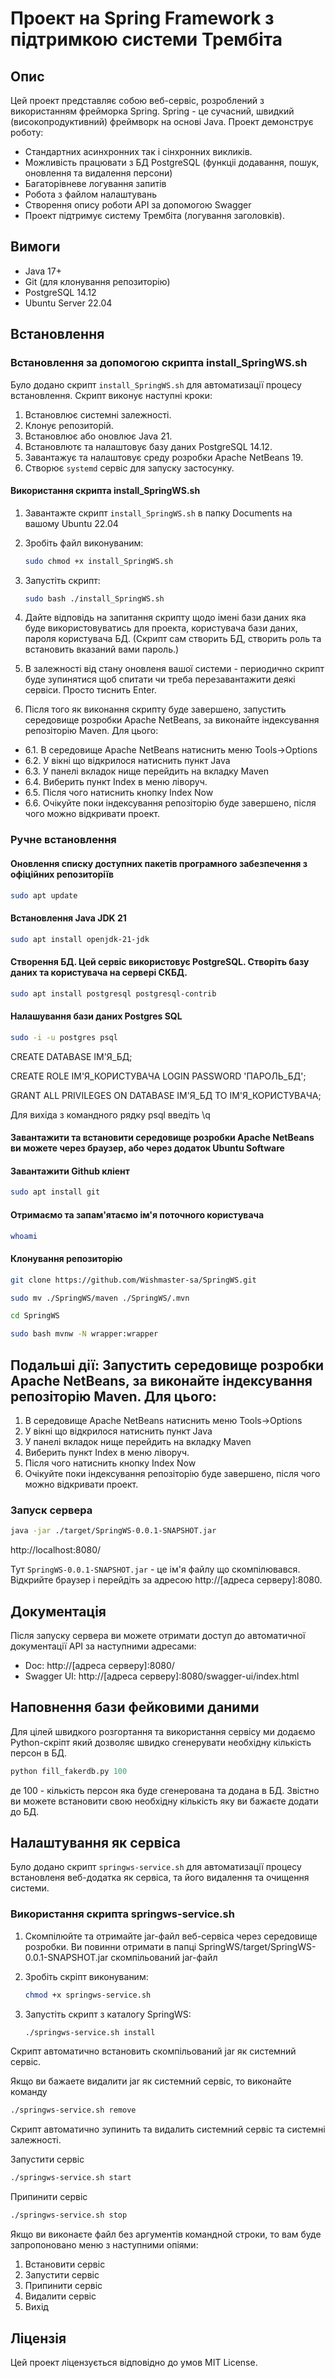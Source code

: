 # Проект на Spring Framework з підтримкою системи Трембіта

## Опис
Цей проект представляє собою веб-сервіс, розроблений з використанням фрейморка Spring. Spring - це сучасний, швидкий (високопродуктивний) фреймворк на основі Java. 
Проект демонструє роботу:
- Cтандартних асинхронних так і сінхронних викликів.
- Можливість працювати з БД PostgreSQL (функціі додавання, пошук, оновлення та видалення персони)
- Багаторівневе логування запитів
- Робота з файлом налаштувань
- Створення опису роботи API за допомогою Swagger
- Проект підтримує систему Трембіта (логування заголовків).

## Вимоги
- Java 17+
- Git (для клонування репозиторію)
- PostgreSQL 14.12
- Ubuntu Server 22.04

## Встановлення

### Встановлення за допомогою скрипта install_SpringWS.sh

Було додано скрипт `install_SpringWS.sh` для автоматизації процесу встановлення. Скрипт виконує наступні кроки:
1. Встановлює системні залежності.
2. Клонує репозиторій.
3. Встановлює або оновлює Java 21.
4. Встановлютє та налаштовує базу даних PostgreSQL 14.12.
5. Завантажує та налаштовує среду розробки Apache NetBeans 19.
6. Створює `systemd` сервіс для запуску застосунку.

#### Використання скрипта install_SpringWS.sh

1. Завантажте скрипт `install_SpringWS.sh` в папку Documents на вашому Ubuntu 22.04
2. Зробіть файл виконуваним:

   ```bash
   sudo chmod +x install_SpringWS.sh
   ```

3. Запустіть скрипт:

   ```bash
   sudo bash ./install_SpringWS.sh
   ```
4. Дайте відповідь на запитання скрипту щодо імені бази даних яка буде використовуватись для проекта, користувача бази даних, пароля користувача БД. (Скрипт сам створить БД, створить роль та встановить вказаний вами пароль.)

5. В залежності від стану оновленя вашої системи - периодично скрипт буде зупинятися щоб спитати чи треба перезавантажити деякі сервіси. Просто тиснить Enter.

6. Після того як виконання скрипту буде завершено, запустить середовище розробки Apache NetBeans, за виконайте індексування репозіторію Maven. Для цього:
  - 6.1. В середовище Apache NetBeans натиснить меню Tools->Options
  - 6.2. У вікні що відкрилося натиснить пункт Java
  - 6.3. У панелі вкладок нище перейдить на вкладку Maven 
  - 6.4. Виберить пункт Index в меню ліворуч.
  - 6.5. Після чого натиснить кнопку Index Now
  - 6.6. Очікуйте поки індексування репозіторію буде завершено, після чого можно відкривати проект.

### Ручне встановлення

#### Оновлення списку доступних пакетів програмного забезпечення з офіційних репозиторіїв 

```bash
sudo apt update
```

#### Встановлення Java JDK 21

```bash
sudo apt install openjdk-21-jdk 
```

#### Створення БД. Цей сервіс використовує PostgreSQL. Створіть базу даних та користувача на сервері СКБД.

```bash
sudo apt install postgresql postgresql-contrib
```

#### Налашування бази даних Postgres SQL

```bash
sudo -i -u postgres psql
```
CREATE DATABASE ІМ'Я_БД;

CREATE ROLE ІМ'Я_КОРИСТУВАЧА LOGIN PASSWORD 'ПАРОЛЬ_БД';

GRANT ALL PRIVILEGES ON DATABASE ІМ'Я_БД TO ІМ'Я_КОРИСТУВАЧА;

Для вихіда з командного рядку psql введіть \q

#### Завантажити та встановити середовище розробки Apache NetBeans ви можете через браузер, або через додаток Ubuntu Software

#### Завантажити Github кліент

```bash
sudo apt install git
```
#### Отримаємо та запам'ятаємо ім'я поточного користувача

```bash
whoami
```
#### Клонування репозиторію

```bash
git clone https://github.com/Wishmaster-sa/SpringWS.git

sudo mv ./SpringWS/maven ./SpringWS/.mvn

cd SpringWS
```
```bash
sudo bash mvnw -N wrapper:wrapper
```


## Подальші дії: Запустить середовище розробки Apache NetBeans, за виконайте індексування репозіторію Maven. Для цього:
   
   1. В середовище Apache NetBeans натиснить меню Tools->Options
   2. У вікні що відкрилося натиснить пункт Java
   3. У панелі вкладок нище перейдить на вкладку Maven 
   4. Виберить пункт Index в меню ліворуч.
   5. Після чого натиснить кнопку Index Now
   6. Очікуйте поки індексування репозіторію буде завершено, після чого можно відкривати проект.


### Запуск сервера


```bash
java -jar ./target/SpringWS-0.0.1-SNAPSHOT.jar
```
http://localhost:8080/

Тут `SpringWS-0.0.1-SNAPSHOT.jar` - це ім'я файлу що скомпілювався. Відкрийте браузер і перейдіть за адресою http://[адреса серверу]:8080.


## Документація

Після запуску сервера ви можете отримати доступ до автоматичної документації API за наступними адресами:

- Doc: http://[адреса серверу]:8080/
- Swagger UI: http://[адреса серверу]:8080/swagger-ui/index.html

## Наповнення бази фейковими даними
Для цілей швидкого розгортання та використання сервісу ми додаємо Python-скріпт який дозволяє швидко сгенерувати
необхідну кількість персон в БД.
   ```python
   python fill_fakerdb.py 100
   ```
де 100 - кількість персон яка буде сгенерована та додана в БД. Звістно ви можете встановити свою необхідну кількість яку ви бажаєте додати до БД.

## Налаштування як сервіса

Було додано скрипт `springws-service.sh` для автоматизації процесу встановленя веб-додатка як сервіса, та його видалення та очищення системи.

### Використання скрипта springws-service.sh
1. Скомпілюйте та отримайте jar-файл веб-сервіса через середовище розробки.
   Ви повинни отримати в папці SpringWS/target/SpringWS-0.0.1-SNAPSHOT.jar скомпільований jar-файл 

2. Зробіть скріпт виконуваним:

   ```bash
   chmod +x springws-service.sh
   ```

3. Запустіть скрипт з каталогу SpringWS:

   ```bash
   ./springws-service.sh install
   ```

Скрипт автоматично вcтановить скомпільований jar як системний сервіс.

Якщо ви бажаете видалити jar як системний сервіс, то виконайте команду
   ```bash
   ./springws-service.sh remove
   ```
Скрипт автоматично зупинить та видалить системний сервіс та системні залежності.

Запустити сервіс
   ```bash
   ./springws-service.sh start
   ```
Припинити сервіс
   ```bash
   ./springws-service.sh stop
   ```
Якщо ви виконаєте файл без аргументів командной строки, то вам буде запропоновано меню з наступними опіями:
1) Встановити сервіс
2) Запустити сервіс
3) Припинити сервіс
4) Видалити сервіс
5) Вихід

## Ліцензія

Цей проект ліцензується відповідно до умов MIT License.
